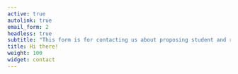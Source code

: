 ```yaml
---
active: true
autolink: true
email_form: 2
headless: true
subtitle: "This form is for contacting us about proposing student and research projects, Topics for seminars and panel discussion, Special Issues in journals"
title: Hi there!
weight: 100
widget: contact
---
```


